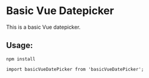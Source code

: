 # Basic Vue Datepicker

This is a basic Vue datepicker.

## Usage: 

```
npm install
```

```
import basicVueDatePicker from 'basicVueDatePicker';
```